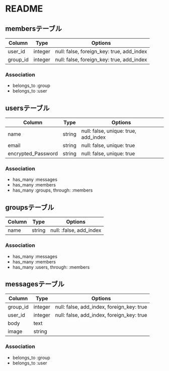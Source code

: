 # README

## membersテーブル

|Column|Type|Options|
|------|----|-------|
|user_id|integer|null: false, foreign_key: true, add_index|
|group_id|integer|null: false, foreign_key: true, add_index|

### Association
- belongs_to :group
- belongs_to :user

## usersテーブル
|Column|Type|Options|
|------|----|-------|
|name|string|null: false, unique: true, add_index|
|email|string|null: false, unique: true|
|encrypted_Password|string|null: false, unique: true|
### Association
- has_many :messages
- has_many :members
- has_many :groups, through: :members

## groupsテーブル
|Column|Type|Options|
|------|----|-------|
|name|string|null: :false, add_index|

### Association
- has_many :messages
- has_many :members
- has_many :users, through: :members

## messagesテーブル
|Column|Type|Options|
|------|----|-------|
|group_id|integer|null: false, add_index, foreign_key: true|
|user_id|integer|null: false, add_index, foreign_key: true|
|body|text|
|image|string|

### Association
- belongs_to :group
- belongs_to :user


